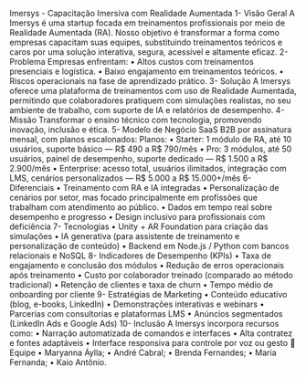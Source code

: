 Imersys - Capacitação Imersiva com Realidade Aumentada
1- Visão Geral
A Imersys é uma startup focada em treinamentos profissionais por meio de Realidade Aumentada (RA). Nosso objetivo é transformar a forma como empresas capacitam suas equipes, substituindo treinamentos teóricos e caros por uma solução interativa, segura, acessível e altamente eficaz.
2- Problema
Empresas enfrentam:
•	Altos custos com treinamentos presenciais e logística.
•	Baixo engajamento em treinamentos teóricos.
•	Riscos operacionais na fase de aprendizado prático.
3- Solução
A Imersys oferece uma plataforma de treinamentos com uso de Realidade Aumentada, permitindo que colaboradores pratiquem com simulações realistas, no seu ambiente de trabalho, com suporte de IA e relatórios de desempenho.
4- Missão
Transformar o ensino técnico com tecnologia, promovendo inovação, inclusão e ética.
5- Modelo de Negócio
SaaS B2B por assinatura mensal, com planos escalonados:
Planos:
•	Starter: 1 módulo de RA, até 10 usuários, suporte básico — R$ 490 a R$ 790/mês
•	Pro: 3 módulos, até 50 usuários, painel de desempenho, suporte dedicado — R$ 1.500 a R$ 2.900/mês
•	Enterprise: acesso total, usuários ilimitados, integração com LMS, cenários personalizados — R$ 5.000 a R$ 15.000+/mês
6- Diferenciais
•	Treinamento com RA e IA integradas
•	Personalização de cenários por setor, mas focado principalmente em profissões que trabalham com atendimento ao público.
•	Dados em tempo real sobre desempenho e progresso
•	Design inclusivo para profissionais com deficiência
7- Tecnologias
•	Unity + AR Foundation para criação das simulações
•	IA generativa (para assistente de treinamento e personalização de conteúdo)
•	Backend em Node.js / Python com bancos relacionais e NoSQL
8- Indicadores de Desempenho (KPIs)
•	Taxa de engajamento e conclusão dos módulos
•	Redução de erros operacionais após treinamento
•	Custo por colaborador treinado (comparado ao método tradicional)
•	Retenção de clientes e taxa de churn
•	Tempo médio de onboarding por cliente
9- Estratégias de Marketing
•	Conteúdo educativo (blog, e-books, LinkedIn)
•	Demonstrações interativas e webinars
•	Parcerias com consultorias e plataformas LMS
•	Anúncios segmentados (LinkedIn Ads e Google Ads)
10- Inclusão
A Imersys incorpora recursos como:
•	Narração automatizada de comandos e interfaces
•	Alta contratez e fontes adaptáveis
•	Interface responsiva para controle por voz ou gesto
💼 Equipe
•	Maryanna Áylla;
•	André Cabral;
•	Brenda Fernandes;
•	Maria Fernanda;
•	Kaio Antônio.

